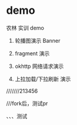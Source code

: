 # demo
农林 实训 demo


1. 轮播图演示 Banner

2. fragment 演示

3. okhttp 网络请求演示

4. 上拉加载/下拉刷新 演示



///////213456


///fork后，测试pr


、、、测试

